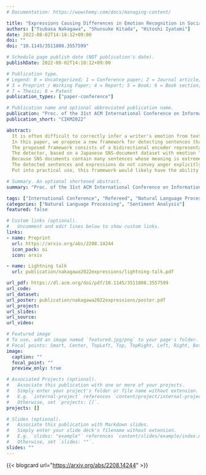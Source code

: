 ```yaml
---
# Documentation: https://wowchemy.com/docs/managing-content/

title: "Expressions Causing Differences in Emotion Recognition in Social Networking Service Documents"
authors: ["Tsubasa Nakagawa", "Shunsuke Kitada", "Hitoshi Iyatomi"]
date: 2022-08-02T14:18:12+09:00
doi: ""
doi: "10.1145/3511808.3557599"

# Schedule page publish date (NOT publication's date).
publishDate: 2022-08-02T14:18:12+09:00

# Publication type.
# Legend: 0 = Uncategorized; 1 = Conference paper; 2 = Journal article;
# 3 = Preprint / Working Paper; 4 = Report; 5 = Book; 6 = Book section;
# 7 = Thesis; 8 = Patent
publication_types: ["paper-conference"]

# Publication name and optional abbreviated publication name.
publication: "Proc. of the 31st ACM International Conference on Information & Knowledge Management"
publication_short: "CIKM2022"

abstract: 
  It is often difficult to correctly infer a writer's emotion from text exchanged online, and differences in recognition between writers and readers can be problematic.
  In this paper, we propose a new framework for detecting sentences that create differences in emotion recognition between the writer and the reader and for detecting the kinds of expressions that cause such differences.
  The proposed framework consists of a bidirectional encoder representations from transformers (BERT)-based detector that detects sentences causing differences in emotion recognition and an analysis that acquires expressions that characteristically appear in such sentences.
  The detector, based on a Japanese SNS-document dataset with emotion labels annotated by both the writer and three readers of the social networking service (SNS) documents, detected "hidden-anger sentences" with AUC = 0.772; these sentences gave rise to differences in the recognition of anger.
  Because SNS documents contain many sentences whose meaning is extremely difficult to interpret, by analyzing the sentences detected by this detector, we obtained several expressions that appear characteristically in hidden-anger sentences.
  The detected sentences and expressions do not convey anger explicitly, and it is difficult to infer the writer's anger, but if the implicit anger is pointed out, it becomes possible to guess why the writer is angry.
  Put into practical use, this framework would likely have the ability to mitigate problems based on misunderstandings.

# Summary. An optional shortened abstract.
summary: "Proc. of the 31st ACM International Conference on Information & Knowledge Management (CIKM2022). (**Acceptance rate = 29.04%**)"

tags: ["International Conference", "Refereed", "Natural Language Processing", "International Publication"]
categories: ["Natural Language Processing", "Sentiment Analysis"]
featured: false

# Custom links (optional).
#   Uncomment and edit lines below to show custom links.
links:
- name: Preprint
  url: https://arxiv.org/abs/2208.14244
  icon_pack: ai
  icon: arxiv

- name: Lightning talk
  url: publication/nakagawa2022expressions/lightning-talk.pdf

url_pdf: https://dl.acm.org/doi/pdf/10.1145/3511808.3557599
url_code:
url_dataset:
url_poster: publication/nakagawa2022expressions/poster.pdf
url_project:
url_slides:
url_source:
url_video: 

# Featured image
# To use, add an image named `featured.jpg/png` to your page's folder. 
# Focal points: Smart, Center, TopLeft, Top, TopRight, Left, Right, BottomLeft, Bottom, BottomRight.
image:
  caption: ""
  focal_point: ""
  preview_only: true

# Associated Projects (optional).
#   Associate this publication with one or more of your projects.
#   Simply enter your project's folder or file name without extension.
#   E.g. `internal-project` references `content/project/internal-project/index.md`.
#   Otherwise, set `projects: []`.
projects: []

# Slides (optional).
#   Associate this publication with Markdown slides.
#   Simply enter your slide deck's filename without extension.
#   E.g. `slides: "example"` references `content/slides/example/index.md`.
#   Otherwise, set `slides: ""`.
slides: ""
---
```


{{< blogcard url="https://arxiv.org/abs/2208.14244" >}}
